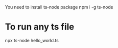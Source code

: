 
You need to install ts-node package
npm i -g ts-node

# To run any ts file
npx ts-node  hello_world.ts

